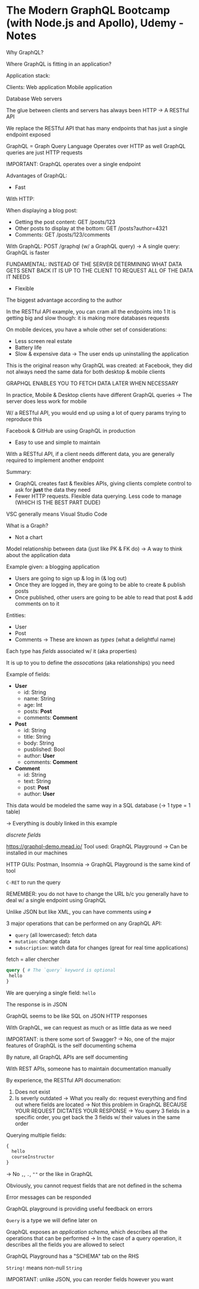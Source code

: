 # The Modern GraphQL Bootcamp (with Node.js and Apollo), Udemy - Notes

Why GraphQL?

Where GraphQL is fitting in an application?

Application stack:

Clients:
Web application
Mobile application

Database
Web servers

The glue between clients and servers has always been HTTP
-> A RESTful API

We replace the RESTful API that has many endpoints that has just a single endpoint exposed

GraphQL = Graph Query Language
Operates over HTTP as well
GraphQL queries are just HTTP requests

IMPORTANT: GraphQL operates over a single endpoint

Advantages of GraphQL:
- Fast

With HTTP:

When displaying a blog post:
- Getting the post content: GET /posts/123
- Other posts to display at the bottom: GET /posts?author=4321
- Comments: GET /posts/123/comments

With GraphQL:
POST /graphql (w/ a GraphQL query)
-> A single query: GraphQL is faster

FUNDAMENTAL: INSTEAD OF THE SERVER DETERMINING WHAT DATA GETS SENT BACK IT IS UP TO THE CLIENT TO REQUEST ALL OF THE DATA IT NEEDS

- Flexible

The biggest advantage according to the author

In the RESTful API example, you can cram all the endpoints into 1
It is getting big and slow though: it is making more databases requests

On mobile devices, you have a whole other set of considerations:
- Less screen real estate
- Battery life
- Slow & expensive data
-> The user ends up uninstalling the application

This is the original reason why GraphQL was created: at Facebook, they did not always need the same data for both desktop & mobile clients

GRAPHQL ENABLES YOU TO FETCH DATA LATER WHEN NECESSARY

In practice, Mobile & Desktop clients have different GraphQL queries
-> The server does less work for mobile

W/ a RESTful API, you would end up using a lot of query params trying to reproduce this

Facebook & GitHub are using GraphQL in production

- Easy to use and simple to maintain

With a RESTful API, if a client needs different data, you are generally required to implement another endpoint

Summary:
- GraphQL creates fast & flexibles APIs, giving clients complete control to ask for **just** the data they need
- Fewer HTTP requests. Flexible data querying. Less code to manage (WHICH IS THE BEST PART DUDE)

VSC generally means Visual Studio Code

What is a Graph?
- Not a chart

Model relationship between data (just like PK  & FK do)
-> A way to think about the application data

Example given: a blogging application
- Users are going to sign up & log in (& log out)
- Once they are logged in, they are going to be able to create & publish posts
- Once published, other users are going to be able to read that post & add comments on to it

Entities:
- User
- Post
- Comments
-> These are known as _types_ (what a delightful name)

Each type has _fields_ associated w/ it (aka properties)

It is up to you to define the _assocations_ (aka relationships) you need

Example of fields:
- **User**
  - id: String
  - name: String
  - age: Int
  - posts: **Post**
  - comments: **Comment**
- **Post**
  - id: String
  - title: String
  - body: String
  - pusblished: Bool
  - author: **User**
  - comments: **Comment**
- **Comment**
  - id: String
  - text: String
  - post: **Post**
  - author: **User**

This data would be modeled the same way in a SQL database (-> 1 type = 1 table)

-> Everything is doubly linked in this example

_discrete fields_

https://graphql-demo.mead.io/
Tool used: GraphQL Playground
-> Can be installed in our machines

HTTP GUIs: Postman, Insomnia
-> GraphQL Playground is the same kind of tool

`C-RET` to run the query

REMEMBER: you do not have to change the URL b/c you generally have to deal w/ a single endpoint using GraphQL

Unlike JSON but like XML, you can have comments using `#`

3 major operations that can be performed on any GraphQL API:
- `query` (all lowercased): fetch data
- `mutation`: change data
- `subscription`: watch data for changes (great for real time applications)

fetch = aller chercher

```graphql
query { # The `query` keyword is optional
 hello
}
```

We are querying a single field: `hello`

The response is in JSON

GraphQL seems to be like SQL on JSON HTTP responses

With GraphQL, we can request as much or as little data as we need

IMPORTANT: is there some sort of Swagger?
-> No, one of the major features of GraphQL is the self documenting schema

By nature, all GraphQL APIs are self documenting

With REST APIs, someone has to maintain documentation manually

By experience, the RESTful API documenation:
1. Does not exist
2. Is severly outdated
-> What you really do: request everything and find out where fields are located
-> Not this problem in GraphQL BECAUSE YOUR REQUEST DICTATES YOUR RESPONSE
-> You query 3 fields in a specific order, you get back the 3 fields w/ their values in the same order

Querying multiple fields:
```graphql
{
  hello
  courseInstructor
}
```

-> No `,`, `.`, `""` or the like in GraphQL

Obviously, you cannot request fields that are not defined in the schema

Error messages can be responded

GraphQL playground is providing useful feedback on errors

`Query` is a type we will define later on

GraphQL exposes an _application schema_, which describes all the operations that can be performed
-> In the case of a query operation, it describes all the fields you are allowed to select

GraphQL Playground has a "SCHEMA" tab on the RHS

`String!` means non-null `String`

IMPORTANT: unlike JSON, you can reorder fields however you want

